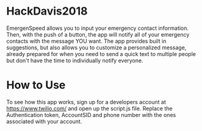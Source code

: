# HackDavis2018

EmergenSpeed allows you to input your emergency contact information. Then, with the push of a button, the app will notify all of your emergency contacts with the message YOU want. The app provides built in suggestions, but also allows you to customize a personalized message, already prepared for when you need to send a quick text to multiple people but don't have the time to individually notify everyone.

# How to Use

To see how this app works, sign up for a developers account at https://www.twilio.com/ and open up the script.js file. 
Replace the Authentication token, AccountSID and phone number with the ones associated with your account.
